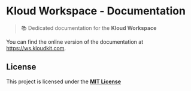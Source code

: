 # Kloud Workspace - Documentation

> 📚 Dedicated documentation for the **Kloud Workspace**

You can find the online version of the documentation at <https://ws.kloudkit.com>.

## License

This project is licensed under the
[**MIT License**](https://github.com/kloudkit/workspace?tab=MIT-1-ov-file#MIT-1-ov-file)
